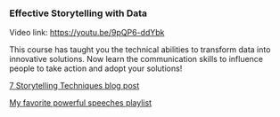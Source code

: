### Effective Storytelling with Data

Video link: https://youtu.be/9pQP6-ddYbk

This course has taught you the technical abilities to transform data into innovative solutions. Now learn the communication skills to influence people to take action and adopt your solutions!

[7 Storytelling Techniques blog post](https://visme.co/blog/7-storytelling-techniques-used-by-the-most-inspiring-ted-presenters/)

[My favorite powerful speeches playlist](https://www.youtube.com/watch?v=lEOOZDbMrgE&list=PL-3Jw4xpRU4yxOBoFJxPJ55Nb5XiVrAeG)